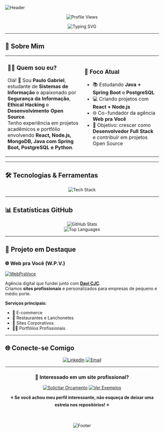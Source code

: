 ![Header](https://capsule-render.vercel.app/api?type=waving&color=gradient&customColorList=2&height=300&section=header&text=Paulo%20Gabriel&fontSize=50&fontColor=fff&animation=fadeIn&fontAlignY=38&desc=Estudante%20de%20Sistemas%20de%20Informação%20%7C%20Co-fundador%20da%20Web%20pra%20Você&descAlignY=55&descAlign=50)

<div align="center">

![Profile Views](https://komarev.com/ghpvc/?username=paulog&color=brightgreen&style=flat-square&label=Visualizações+do+Perfil)

</div>

<div align="center">

<picture>
  <source media="(prefers-color-scheme: dark)" srcset="https://readme-typing-svg.herokuapp.com?font=Fira+Code&pause=1000&color=2E9EF7&center=true&vCenter=true&width=435&lines=Estudante+de+Sistemas+de+Informação;Co-fundador+da+Web+pra+Você;Entusiasta+de+Segurança+da+Informação;Desenvolvimento+Full+Stack;Apaixonado+por+Tecnologia">
  <source media="(prefers-color-scheme: light)" srcset="https://readme-typing-svg.herokuapp.com?font=Fira+Code&pause=1000&color=1A73E8&center=true&vCenter=true&width=435&lines=Estudante+de+Sistemas+de+Informação;Co-fundador+da+Web+pra+Você;Entusiasta+de+Segurança+da+Informação;Desenvolvimento+Full+Stack;Apaixonado+por+Tecnologia">
  <img src="https://readme-typing-svg.herokuapp.com?font=Fira+Code&pause=1000&color=2E9EF7&center=true&vCenter=true&width=435&lines=Estudante+de+Sistemas+de+Informação;Co-fundador+da+Web+pra+Você;Entusiasta+de+Segurança+da+Informação;Desenvolvimento+Full+Stack;Apaixonado+por+Tecnologia" alt="Typing SVG">
</picture>

</div>

---

## 🚀 Sobre Mim

<table>
<tr>
<td width="50%">

### 👨‍💻 **Quem sou eu?**
Olá! 👋 Sou **Paulo Gabriel**, estudante de **Sistemas de Informação** e apaixonado por **Segurança da Informação**, **Ethical Hacking** e **Desenvolvimento Open Source**.  
Tenho experiência em projetos acadêmicos e portfólio envolvendo **React, Node.js, MongoDB, Java com Spring Boot, PostgreSQL e Python**.

</td>
<td width="50%">

### 🎯 **Foco Atual**
- 📚 Estudando **Java + Spring Boot** e **PostgreSQL**  
- 💻 Criando projetos com **React + Node.js**  
- 🌐 Co-fundador da agência **Web pra Você**  
- 🚀 Objetivo: crescer como **Desenvolvedor Full Stack** e contribuir em projetos Open Source  

</td>
</tr>
</table>

---

## 🛠️ Tecnologias & Ferramentas

<div align="center">

<picture>
  <source media="(prefers-color-scheme: dark)" srcset="https://skillicons.dev/icons?i=java,spring,postgresql,js,react,nodejs,mongodb,python,cs,html,css,git,github,vscode&theme=dark" />
  <source media="(prefers-color-scheme: light)" srcset="https://skillicons.dev/icons?i=java,spring,postgresql,js,react,nodejs,mongodb,python,cs,html,css,git,github,vscode&theme=light" />
  <img src="https://skillicons.dev/icons?i=java,spring,postgresql,js,react,nodejs,mongodb,python,cs,html,css,git,github,vscode" alt="Tech Stack" />
</picture>

</div>


---

## 📊 Estatísticas GitHub

<div align="center">

<picture>
  <source media="(prefers-color-scheme: dark)" srcset="https://github-readme-stats.vercel.app/api?username=paulog&show_icons=true&theme=dark&include_all_commits=true&count_private=true&hide_border=true">
  <source media="(prefers-color-scheme: light)" srcset="https://github-readme-stats.vercel.app/api?username=paulog&show_icons=true&theme=default&include_all_commits=true&count_private=true&hide_border=true">
  <img src="https://github-readme-stats.vercel.app/api?username=paulog&show_icons=true&theme=dark&include_all_commits=true&count_private=true&hide_border=true" alt="GitHub Stats">
</picture>

<br>

<picture>
  <source media="(prefers-color-scheme: dark)" srcset="https://github-readme-stats.vercel.app/api/top-langs/?username=paulog&layout=compact&theme=dark&langs_count=8&hide_border=true">
  <source media="(prefers-color-scheme: light)" srcset="https://github-readme-stats.vercel.app/api/top-langs/?username=paulog&layout=compact&theme=default&langs_count=8&hide_border=true">
  <img src="https://github-readme-stats.vercel.app/api/top-langs/?username=paulog&layout=compact&theme=dark&langs_count=8&hide_border=true" alt="Top Languages">
</picture>

</div>

---

## 🚀 Projeto em Destaque

### 🌐 **Web pra Você (W.P.V.)**
[![WebPraVoce](https://img.shields.io/badge/-Ver%20Site-FF6B6B?style=for-the-badge&logo=google-chrome&logoColor=white)](https://webpravoce.shop)

Agência digital que fundei junto com [**Davi CJC**](https://github.com/Davicjc).  
Criamos **sites profissionais** e personalizados para empresas de pequeno e médio porte.  

**Serviços principais:**
- 🏪 E-commerce  
- 🍔 Restaurantes e Lanchonetes  
- 🏢 Sites Corporativos  
- 👨‍💼 Portfólios Profissionais  

---

## 🌐 Conecte-se Comigo

<div align="center">

[![LinkedIn](https://img.shields.io/badge/-LinkedIn-0A66C2?style=for-the-badge&logo=linkedin&logoColor=white)](https://www.linkedin.com/in/seuusuario/)
[![Email](https://img.shields.io/badge/-Email-D14836?style=for-the-badge&logo=gmail&logoColor=white)](mailto:seuemail@gmail.com)

</div>

---

<div align="center">

### 🌟 **Interessado em um site profissional?**

[![Solicitar Orçamento](https://img.shields.io/badge/-🚀%20Solicitar%20Orçamento-FF6B6B?style=for-the-badge&logo=rocket&logoColor=white)](https://webpravoce.shop)
[![Ver Exemplos](https://img.shields.io/badge/-👀%20Ver%20Exemplos-4ECDC4?style=for-the-badge&logo=eye&logoColor=white)](https://webpravoce.shop/#portfolio)

**⭐ Se você achou meu perfil interessante, não esqueça de deixar uma estrela nos repositórios! ⭐**

<br>

![Footer](https://capsule-render.vercel.app/api?type=waving&color=gradient&customColorList=2&height=150&section=footer&animation=fadeIn)

</div>
